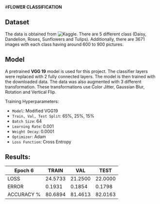 #**FLOWER CLASSIFICATION**
## Dataset
The data is obtained from ![Kaggle](https://www.kaggle.com/datasets/mansi0123/floral-diversity-a-collection-of-beautiful-blooms?select=flower_photos). There are 5 different class (Daisy, Dandelion, Roses, Sunflowers and Tulips). Additionally, there are 3671 images with each class having around 600 to 900 pictures.


## Model
A pretrained **VGG 19** model is used for this project. The classifier layers were replaced with 2 fully connected layers. The model is then trained with the downloaded data. The data was also augmented with 3 different transformation. These transformations use Color Jitter, Gaussian Blur, Rotation and Vertical Flip. 

Training Hyperparameters:
- `Model`: Modified VGG19
- `Train, Val, Test Split`: 65%, 25%, 15%
- `Batch Size`: 64
- `Learning Rate`: 0.001
- `Weight Decay`: 0.0001
- `Optimizer`: Adam
- `Loss Function`: Cross Entropy

## Results:

|      Epoch 6      | TRAIN   | VAL     | TEST    |
|------------|---------|---------|---------|
| LOSS       | 24.5733 | 21.2500 | 22.0000 |
| ERROR      | 0.1931  | 0.1854  | 0.1798  |
| ACCURACY % | 80.6894 | 81.4613 | 82.0163 |
